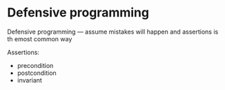 # Defensive programming

Defensive programming — assume mistakes will happen and assertions is th emost common way 

Assertions:

- precondition
- postcondition
- invariant
